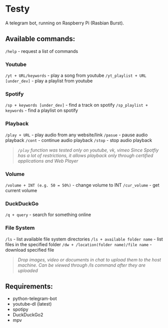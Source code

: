 # Testy

A telegram bot, running on Raspberry Pi (Rasbian Burst).



## Available commands:

```/help``` - request a list of commands 

### Youtube

```/yt + URL/keywords``` - play a song from youtube
```/yt_playlist + URL [under_dev]``` - play a playlist from youtube

### Spotify

```/sp + keywords [under_dev]``` - find a track on spotify
```/sp_playlist + keywords``` - find a playlist on spotify

### Playback

```/play + URL``` - play audio from any website/link
```/pasue``` - pause audio playback
```/cont``` - continue audio playback
```/stop``` - stop audio playback

>_```/play``` function was tested only on youtube, vk, vimeo
Since Spotfiy has a lot of restrictions, it allows playback only through certified applications and Web Player_

### Volume

```/volume + INT (e.g. 50 = 50%)``` - change volume to INT
```/cur_volume``` - get current volume

### DuckDuckGo

```/q + query``` - search for something online

### File System

```/ls``` - list available file system directories
```/ls + available folder name``` - list files in the specified folder
```/dw + /location(folder name)/file name``` - download specified file


>_Drop images, video or documents in chat to upload them to the host machine. Can be viewed through /ls command after they are uploaded_

## Requirements:

- python-telegram-bot
- youtube-dl (latest)
- spotipy
- DuckDuckGo2
- mpv
